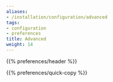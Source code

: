 ```yaml
---
aliases:
- /installation/configuration/advanced
tags:
- configuration
- preferences
title: Advanced
weight: 14
---
```


{{% preferences/header %}}

{{% preferences/quick-copy %}}

